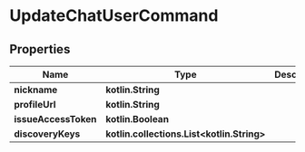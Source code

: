 
# UpdateChatUserCommand

## Properties
Name | Type | Description | Notes
------------ | ------------- | ------------- | -------------
**nickname** | **kotlin.String** |  |  [optional]
**profileUrl** | **kotlin.String** |  |  [optional]
**issueAccessToken** | **kotlin.Boolean** |  |  [optional]
**discoveryKeys** | **kotlin.collections.List&lt;kotlin.String&gt;** |  |  [optional]



